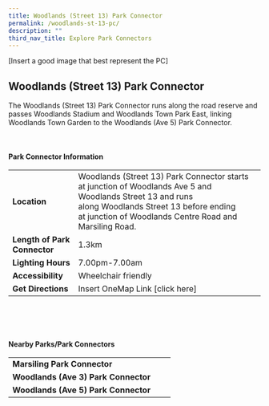 ```yaml
---
title: Woodlands (Street 13) Park Connector
permalink: /woodlands-st-13-pc/
description: ""
third_nav_title: Explore Park Connectors
---
```

[Insert a good image that best represent the PC]

## Woodlands (Street 13) Park Connector

The Woodlands (Street 13) Park Connector runs along the road reserve and passes Woodlands Stadium and Woodlands Town Park East, linking Woodlands Town Garden to the Woodlands (Ave 5) Park Connector.

<br>

#### Park Connector Information
|  |  |  |
| -------- | -------- | -------- |
| **Location** | Woodlands (Street 13) Park Connector starts at&nbsp;junction of Woodlands Ave 5 and Woodlands Street 13&nbsp;and runs along&nbsp;Woodlands Street 13&nbsp;before ending at&nbsp;junction of Woodlands Centre Road and Marsiling Road. |  |
| **Length of Park Connector** | 1.3km |  |
| **Lighting Hours** | 7.00pm-7.00am | |
| **Accessibility** | Wheelchair friendly | |
| **Get Directions** | Insert OneMap Link [click here] | |

<br>
<br>
<br>	

#### Nearby Parks/Park Connectors
|   |  |  |
| -------- | -------- | -------- |
| **Marsiling Park Connector** | | |
| **Woodlands (Ave 3) Park Connector** | | |
| **Woodlands (Ave 5) Park Connector** | | |